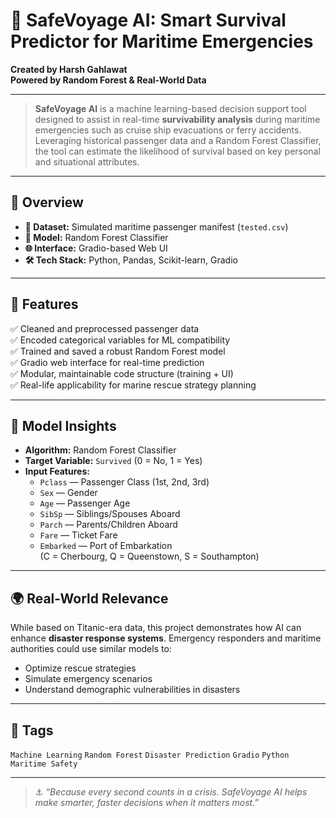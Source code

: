 # 🌊 SafeVoyage AI: Smart Survival Predictor for Maritime Emergencies

**Created by Harsh Gahlawat**  
**Powered by Random Forest & Real-World Data**

---

> **SafeVoyage AI** is a machine learning-based decision support tool designed to assist in real-time **survivability analysis** during maritime emergencies such as cruise ship evacuations or ferry accidents.  
> Leveraging historical passenger data and a Random Forest Classifier, the tool can estimate the likelihood of survival based on key personal and situational attributes.

---

## 📌 Overview

- **📁 Dataset:** Simulated maritime passenger manifest (`tested.csv`)
- **🤖 Model:** Random Forest Classifier
- **🌐 Interface:** Gradio-based Web UI
- **🛠 Tech Stack:** Python, Pandas, Scikit-learn, Gradio

---

## 🚀 Features

✅ Cleaned and preprocessed passenger data  
✅ Encoded categorical variables for ML compatibility  
✅ Trained and saved a robust Random Forest model  
✅ Gradio web interface for real-time prediction  
✅ Modular, maintainable code structure (training + UI)  
✅ Real-life applicability for marine rescue strategy planning  

---

## 🧠 Model Insights

- **Algorithm:** Random Forest Classifier
- **Target Variable:** `Survived` (0 = No, 1 = Yes)
- **Input Features:**
  - `Pclass` — Passenger Class (1st, 2nd, 3rd)
  - `Sex` — Gender
  - `Age` — Passenger Age
  - `SibSp` — Siblings/Spouses Aboard
  - `Parch` — Parents/Children Aboard
  - `Fare` — Ticket Fare
  - `Embarked` — Port of Embarkation  
    (C = Cherbourg, Q = Queenstown, S = Southampton)

---

## 🌍 Real-World Relevance

While based on Titanic-era data, this project demonstrates how AI can enhance **disaster response systems**. Emergency responders and maritime authorities could use similar models to:

- Optimize rescue strategies
- Simulate emergency scenarios
- Understand demographic vulnerabilities in disasters

---



## 📎 Tags

`Machine Learning` `Random Forest` `Disaster Prediction` `Gradio` `Python` `Maritime Safety`

---

> ⚓ _“Because every second counts in a crisis. SafeVoyage AI helps make smarter, faster decisions when it matters most.”_
